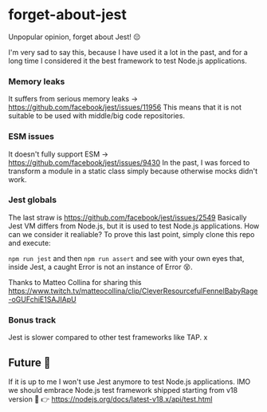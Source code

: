 # forget-about-jest

Unpopular opinion, forget about Jest! 😔

I'm very sad to say this, because I have used it a lot in the past, and for a long time I considered it the best framework to test Node.js applications.

### Memory leaks
It suffers from serious memory leaks -> https://github.com/facebook/jest/issues/11956
This means that it is not suitable to be used with middle/big code repositories.

### ESM issues
It doesn't fully support ESM -> https://github.com/facebook/jest/issues/9430
In the past, I was forced to transform a module in a static class simply because otherwise mocks didn't work.

### Jest globals
The last straw is https://github.com/facebook/jest/issues/2549
Basically Jest VM differs from Node.js, but it is used to test Node.js applications. How can we consider it realiable?
To prove this last point, simply clone this repo and execute:

`npm run jest`
and then
`npm run assert` and see with your own eyes that, inside Jest, a caught Error is not an instance of Error 😵.

Thanks to Matteo Collina for sharing this https://www.twitch.tv/matteocollina/clip/CleverResourcefulFennelBabyRage-oGUFchiE1SAJIApU

### Bonus track
Jest is slower compared to other test frameworks like TAP.
x
## Future 🤔

If it is up to me I won't use Jest anymore to test Node.js applications. IMO we should embrace Node.js test framework shipped starting from v18 version 🚀
👉 https://nodejs.org/docs/latest-v18.x/api/test.html